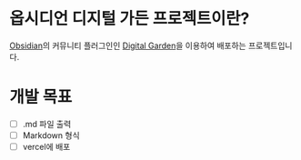 # 옵시디언 디지털 가든 프로젝트이란?

[Obsidian](https://obsidian.md)의 커뮤니티 플러그인인 [Digital Garden](https://github.com/oleeskild/obsidian-digital-garden)을 이용하여 배포하는 프로젝트입니다.

# 개발 목표

- [ ] .md 파일 출력
- [ ] Markdown 형식
- [ ] vercel에 배포